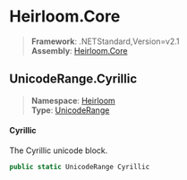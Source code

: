 # Heirloom.Core

> **Framework**: .NETStandard,Version=v2.1  
> **Assembly**: [Heirloom.Core][0]  

## UnicodeRange.Cyrillic

> **Namespace**: [Heirloom][0]  
> **Type**: [UnicodeRange][1]  

#### Cyrillic

The Cyrillic unicode block.

```cs
public static UnicodeRange Cyrillic
```

[0]: ../../../Heirloom.Core.md
[1]: ../UnicodeRange.md
